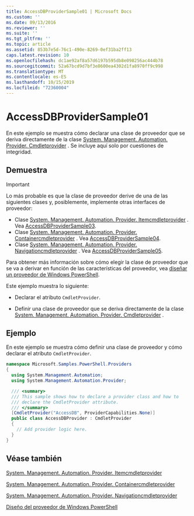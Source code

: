 ```yaml
---
title: AccessDBProviderSample01 | Microsoft Docs
ms.custom: ''
ms.date: 09/13/2016
ms.reviewer: ''
ms.suite: ''
ms.tgt_pltfrm: ''
ms.topic: article
ms.assetid: 853b7e5d-76c1-490e-8269-0ef31ba2ff13
caps.latest.revision: 10
ms.openlocfilehash: dc1ae92af8a57d6197b595db8e098256ac444b78
ms.sourcegitcommit: 52a67bcd9d7bf3e8600ea4302d1fa8970ff9c998
ms.translationtype: MT
ms.contentlocale: es-ES
ms.lasthandoff: 10/15/2019
ms.locfileid: "72360004"
---
```

# <a name="accessdbprovidersample01"></a>AccessDBProviderSample01

En este ejemplo se muestra cómo declarar una clase de proveedor que se deriva directamente de la clase [System. Management. Automation. Provider. Cmdletprovider](/dotnet/api/System.Management.Automation.Provider.CmdletProvider) . Se incluye aquí solo por cuestiones de integridad.

## <a name="demonstrates"></a>Demuestra

> [!IMPORTANT]
> Lo más probable es que la clase de proveedor derive de una de las siguientes clases y, posiblemente, implemente otras interfaces de proveedor:
>
> -   Clase [System. Management. Automation. Provider. Itemcmdletprovider](/dotnet/api/System.Management.Automation.Provider.ItemCmdletProvider) . Vea [AccessDBProviderSample03](./accessdbprovidersample03.md).
> -   Clase [System. Management. Automation. Provider. Containercmdletprovider](/dotnet/api/System.Management.Automation.Provider.ContainerCmdletProvider) . Vea [AccessDBProviderSample04](./accessdbprovidersample04.md).
> -   Clase [System. Management. Automation. Provider. Navigationcmdletprovider](/dotnet/api/System.Management.Automation.Provider.NavigationCmdletProvider) . Vea [AccessDBProviderSample05](./accessdbprovidersample05.md).
>
> Para obtener más información sobre cómo elegir la clase de proveedor que se va a derivar en función de las características del proveedor, vea [diseñar un proveedor de Windows PowerShell](./provider-types.md).

Este ejemplo muestra lo siguiente:

- Declarar el atributo `CmdletProvider`.

- Definir una clase de proveedor que se deriva directamente de la clase [System. Management. Automation. Provider. Cmdletprovider](/dotnet/api/System.Management.Automation.Provider.CmdletProvider) .

## <a name="example"></a>Ejemplo

En este ejemplo se muestra cómo definir una clase de proveedor y cómo declarar el atributo `CmdletProvider`.

```csharp
namespace Microsoft.Samples.PowerShell.Providers
{
  using System.Management.Automation;
  using System.Management.Automation.Provider;

  /// <summary>
  /// This sample shows how to declare a provider class and how to
  /// declare the CmdletProvider attribute.
  /// </summary>
  [CmdletProvider("AccessDB", ProviderCapabilities.None)]
  public class AccessDBProvider : CmdletProvider
  {
    // Add provider logic here.
  }
}
```

## <a name="see-also"></a>Véase también

[System. Management. Automation. Provider. Itemcmdletprovider](/dotnet/api/System.Management.Automation.Provider.ItemCmdletProvider)

[System. Management. Automation. Provider. Containercmdletprovider](/dotnet/api/System.Management.Automation.Provider.ContainerCmdletProvider)

[System. Management. Automation. Provider. Navigationcmdletprovider](/dotnet/api/System.Management.Automation.Provider.NavigationCmdletProvider)

[Diseño del proveedor de Windows PowerShell](./provider-types.md)